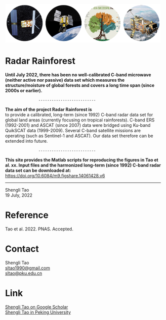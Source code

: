 

![C-band Radar sensors for monitoring tropical forests--key to a successful paris agreement](images/radar_forest.png)


                                                                           
# Radar Rainforest <br/>
**Until July 2022, there has been no well-calibrated C-band microwave (neither active nor passive) data set which measures the structure/moisture of global forests and covers a long time span (since 2000s or earlier).**<br/>   

                   --------------------------  

**The aim of the project Radar Rainforest is**<br/> to provide a calibrated, long-term (since 1992) C-band radar data set for global land areas (currently focusing on tropical rainforests). C-band ERS (1992-2001) and ASCAT (since 2007) data were bridged using Ku-band QuikSCAT data (1999-2009). Several C-band satellite missions are operating (such as Sentinel-1 and ASCAT). Our data set therefore can be extended into future.

                   --------------------------  
**This site provides the Matlab scripts for reproducing the figures in Tao et al. xx. 
Input files and the harmonized long-term (since 1992) C-band radar data set can be downloaded at:**<br/> https://doi.org/10.6084/m9.figshare.14061428.v6

   --------------------------  
Shengli Tao <br/>
19 July, 2022

# Reference <br/>
Tao et al. 2022. PNAS. Accepted.

# Contact <br/>
Shengli Tao <br/>
sltao1990@gmail.com <br/>
sltao@pku.edu.cn <br/>

# Link <br/>
[Shengli Tao on Google Scholar](https://scholar.google.com.hk/citations?user=7NJkU6cAAAAJ&hl=en&oi=ao) <br/>
[Shengli Tao in Peking University](http://www.ecology.pku.edu.cn/index/teacher_content/cid/16/id/273/sid/0.html) 
